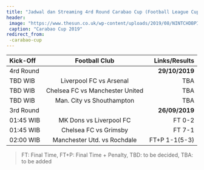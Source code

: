 ```yaml
---
title: "Jadwal dan Streaming 4rd Round Carabao Cup (Football League Cup) 2019"
header:
 image: "https://www.thesun.co.uk/wp-content/uploads/2019/08/NINTCHDBPICT000362724623.jpg?strip=all&#038;quality=90&#038;w=1200&#038;h=800&#038;crop=1"
 caption: "Carabao Cup 2019"
redirect_from:
 -carabao-cup
---
```


|Kick-Off|Football Club|Links/Results|
|:---|:---:|---:|
|4rd Round||**29/10/2019**|
|TBD WIB|Liverpool FC vs Arsenal|TBA|
|TBD WIB|Chelsea FC vs Manchester United|TBA|
|TBD WIB|Man. City vs Shouthampton|TBA|
|3rd Round||**26/09/2019**|
|01:45 WIB|MK Dons vs Liverpool FC|FT 0-2|
|01:45 WIB|Chelsea FC vs Grimsby|FT 7-1|
|02:00 WIB|Manchester Utd. vs Rochdale|FT+P 1-1(5-3)|

>FT: Final Time, FT+P: Final Time + Penalty, TBD: to be decided, TBA: to be added
